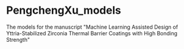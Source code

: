 # PengchengXu_models
The models for the manuscript "Machine Learning Assisted Design of Yttria-Stabilized Zirconia Thermal Barrier Coatings with High Bonding Strength" 
